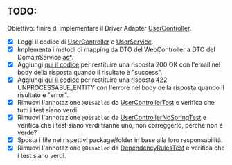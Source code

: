 ## TODO:

Obiettivo: finire di implementare il Driver Adapter [UserController](src/main/java/io/doubleloop/driverimplicit/UserController.java). 

- [X] Leggi il codice di [UserController](src/main/java/io/doubleloop/driverimplicit/UserController.java)
  e [UserService](src/main/java/io/doubleloop/driverimplicit/UserService.java).
- [X] Implementa i metodi di mapping da DTO del WebController a DTO del
  DomainService [as*](src/main/java/io/doubleloop/driverimplicit/RegisterUserRequest.java#L19-L25).
- [X] Aggiungi [qui il codice](src/main/java/io/doubleloop/driverimplicit/UserController.java#L26) per restituire una
  risposta 200 OK con l'email nel body della risposta quando il risultato è "success".
- [X] Aggiungi [qui il codice](src/main/java/io/doubleloop/driverimplicit/UserController.java#L25) per restituire una
  risposta 422 UNPROCESSABLE_ENTITY con l'errore nel body della risposta quando il risultato è "error".
- [X] Rimuovi l'annotazione `@Disabled`
  da [UserControllerTest](src/test/java/io/doubleloop/driverimplicit/UserControllerTest.java#L16) e verifica che tutti i
  test siano verdi.
- [X] Rimuovi l'annotazione `@Disabled`
  da [UserControllerNoSpringTest](src/test/java/io/doubleloop/driverimplicit/UserControllerNoSpringTest.java#L9) e
  verifica che i test siano verdi tranne uno, non correggerlo, perché non é verde?
- [X] Sposta i file nei rispettivi package/folder in base alla loro responsabilità.
- [X] Rimuovi l'annotazione `@Disabled`
  da [DependencyRulesTest](src/test/java/io/doubleloop/driverimplicit/DependencyRulesTest.java#L9) e
  verifica che i test siano verdi.
